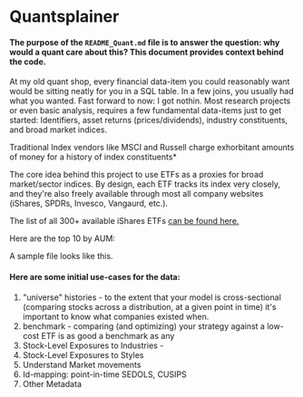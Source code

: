 # Quantsplainer
#### The purpose of the `README_Quant.md` file is to answer the question: why would a quant care about this? This document provides context behind the code.
At my old quant shop, every financial data-item you could reasonably want would be sitting neatly for you in a SQL table. 
In a few joins, you usually had what you wanted. Fast forward to now: I got nothin. Most research projects or even basic analysis, requires a few fundamental data-items just to get started: Identifiers, asset returns (prices/dividends), industry constituents, and broad market indices.

Traditional Index vendors like MSCI and Russell charge exhorbitant amounts of money for a history of index constituents*

The core idea behind this project to use ETFs as a proxies for broad market/sector indices. By design, each ETF tracks its index very closely, and they're also freely available through most all company websites (iShares, SPDRs, Invesco, Vangaurd, etc.). 

The list of all 300+ available iShares ETFs [can be found here.](https://github.com/talsan/ishares/blob/master/ishares/data/ishares-etf-index.csv)

Here are the top 10 by AUM:

A sample file looks like this.

#### Here are some initial use-cases for the data:
1. "universe" histories - to the extent that your model is cross-sectional (comparing stocks across a distribution, at a given point in time) it's important to know what companies existed when. 
2. benchmark - comparing (and optimizing) your strategy against a low-cost ETF is as good a benchmark as any
3. Stock-Level Exposures to Industries - 
4. Stock-Level Exposures to Styles
5. Understand Market movements
6. Id-mapping: point-in-time SEDOLS, CUSIPS
7. Other Metadata 
